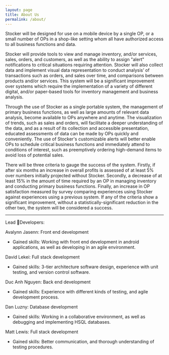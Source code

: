 ```yaml
---
layout: page
title: About Us
permalink: /about/
---
```


Stocker will be designed for use on a mobile device by a single OP, or a small number of OPs in a shop-like setting whom all have authorized access to all business functions and data.

Stocker will provide tools to view and manage inventory, and/or services, sales, orders, and customers, as well as the ability to assign "alert" notifications to critical situations requiring attention. Stocker will also collect data and implement visual data representation to conduct analysis’ of transactions such as orders, and sales over time, and comparisons between products and/or services.
This system will be a significant improvement over systems which require the implementation of a variety of different digital, and/or paper-based tools for inventory management and business analysis.

Through the use of Stocker as a single portable system, the management of primary business functions, as well as large amounts of relevant data analysis, become available to OPs anywhere and anytime. The visualization of trends, such as sales and orders, will facilitate a deeper understanding of the data, and as a result of its collection and accessible presentation, educated assessments of data can be made by OPs quickly and conveniently. The use of Stocker's customizable alerts will better enable OPs to schedule critical business functions and immediately attend to conditions of interest, such as preemptively ordering high-demand items to avoid loss of potential sales.

There will be three criteria to gauge the success of the system. Firstly, if after six months an increase in overall profits is assessed of at least 5% over numbers initially projected without Stocker. Secondly, a decrease of at least 15% in the amount of time required by an OP in managing inventory and conducting primary business functions. Finally, an increase in OP satisfaction measured by survey comparing experiences using Stocker against experiences using a previous system. If any of the criteria show a significant improvement, without a statistically-significant reduction in the other two, the system will be considered a success.

---

Lead Developers:


Avalynn Jasenn: Front end development
* Gained skills: Working with front end development in android applications, as well as developing in an agile environment.

David Lekei: Full stack development
* Gained skills: 3-tier architecture software design, experience with unit testing, and version control software.

Duc Anh Nguyen: Back end development
* Gained skills: Experience with different kinds of testing, and agile development process.

Dan Luzny: Database development
* Gained skills: Working in a collaborative environment, as well as debugging and implementing HSQL databases.

Matt Lewis: Full stack development
* Gained skills: Better communication, and thorough understanding of testing 	procedures.